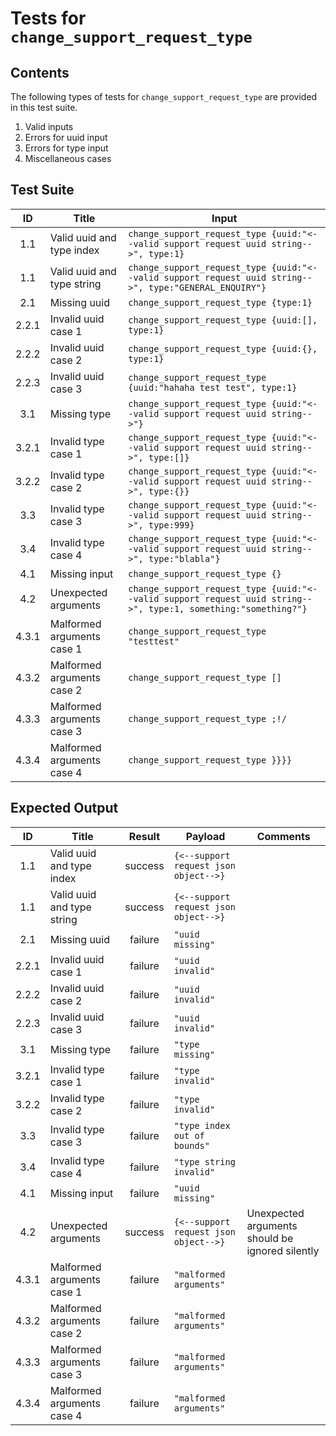 # Tests for `change_support_request_type`

## Contents
The following types of tests for `change_support_request_type` are provided in this test suite.
  1. Valid inputs
  2. Errors for uuid input
  3. Errors for type input
  4. Miscellaneous cases

## Test Suite
| ID    | Title                      | Input                                                                                                           |
| :---: | -------------------------- | --------------------------------------------------------------------------------------------------------------- |
| 1.1   | Valid uuid and type index  | `change_support_request_type {uuid:"<--valid support request uuid string-->", type:1}`                         |
| 1.1   | Valid uuid and type string | `change_support_request_type {uuid:"<--valid support request uuid string-->", type:"GENERAL_ENQUIRY"}`         |
| 2.1   | Missing uuid               | `change_support_request_type {type:1}`                                                                          |
| 2.2.1 | Invalid uuid case 1        | `change_support_request_type {uuid:[], type:1}`                                                                 |
| 2.2.2 | Invalid uuid case 2        | `change_support_request_type {uuid:{}, type:1}`                                                                 |
| 2.2.3 | Invalid uuid case 3        | `change_support_request_type {uuid:"hahaha test test", type:1}`                                                 |
| 3.1   | Missing type               | `change_support_request_type {uuid:"<--valid support request uuid string-->"}`                                 |
| 3.2.1 | Invalid type case 1        | `change_support_request_type {uuid:"<--valid support request uuid string-->", type:[]}`                        |
| 3.2.2 | Invalid type case 2        | `change_support_request_type {uuid:"<--valid support request uuid string-->", type:{}}`                        |
| 3.3   | Invalid type case 3        | `change_support_request_type {uuid:"<--valid support request uuid string-->", type:999}`                       |
| 3.4   | Invalid type case 4        | `change_support_request_type {uuid:"<--valid support request uuid string-->", type:"blabla"}`                  |
| 4.1   | Missing input              | `change_support_request_type {}`                                                                                |
| 4.2   | Unexpected arguments       | `change_support_request_type {uuid:"<--valid support request uuid string-->", type:1, something:"something?"}` |
| 4.3.1 | Malformed arguments case 1 | `change_support_request_type "testtest"`                                                                        |
| 4.3.2 | Malformed arguments case 2 | `change_support_request_type []`                                                                                |
| 4.3.3 | Malformed arguments case 3 | `change_support_request_type ;!/`                                                                               |
| 4.3.4 | Malformed arguments case 4 | `change_support_request_type }}}}`                                                                              |

## Expected Output
| ID    | Title                      | Result  | Payload                               | Comments                                                      |
| :---: | -------------------------- | :-----: | ------------------------------------- | ------------------------------------------------------------- |
| 1.1   | Valid uuid and type index  | success | `{<--support request json object-->}` |                                                               |
| 1.1   | Valid uuid and type string | success | `{<--support request json object-->}` |                                                               |
| 2.1   | Missing uuid               | failure | `"uuid missing"`                      |                                                               |
| 2.2.1 | Invalid uuid case 1        | failure | `"uuid invalid"`                      |                                                               |
| 2.2.2 | Invalid uuid case 2        | failure | `"uuid invalid"`                      |                                                               |
| 2.2.3 | Invalid uuid case 3        | failure | `"uuid invalid"`                      |                                                               |
| 3.1   | Missing type               | failure | `"type missing"`                      |                                                               |
| 3.2.1 | Invalid type case 1        | failure | `"type invalid"`                      |                                                               |
| 3.2.2 | Invalid type case 2        | failure | `"type invalid"`                      |                                                               |
| 3.3   | Invalid type case 3        | failure | `"type index out of bounds"`          |                                                               |
| 3.4   | Invalid type case 4        | failure | `"type string invalid"`               |                                                               |
| 4.1   | Missing input              | failure | `"uuid missing"`                      |                                                               |
| 4.2   | Unexpected arguments       | success | `{<--support request json object-->}` | Unexpected arguments should be ignored silently               |
| 4.3.1 | Malformed arguments case 1 | failure | `"malformed arguments"`               |                                                               |
| 4.3.2 | Malformed arguments case 2 | failure | `"malformed arguments"`               |                                                               |
| 4.3.3 | Malformed arguments case 3 | failure | `"malformed arguments"`               |                                                               |
| 4.3.4 | Malformed arguments case 4 | failure | `"malformed arguments"`               |                                                               |

